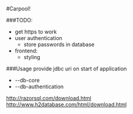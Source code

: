 #Carpool!

###TODO:
- get https to work
- user authentication
    - store passwords in database
- frontend: 
    - styling
    
    
###Usage
provide jdbc uri on start of application
- --db-core
- --db-authentication

http://razorsql.com/download.html
http://www.h2database.com/html/download.html